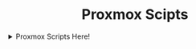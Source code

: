 <h1 align="center"> Proxmox Scipts </h1>

<details>
<summary> Proxmox Scripts Here! </summary>

### Import OVA

- Import Virtual Appliance into Proxmox
```shell
# Pull Script

curl -O https://raw.githubusercontent.com/coloredbytes/jershs-scripts/main/proxmox/import-ova.sh

# Run Script
./import-ova.sh
```
</details>

